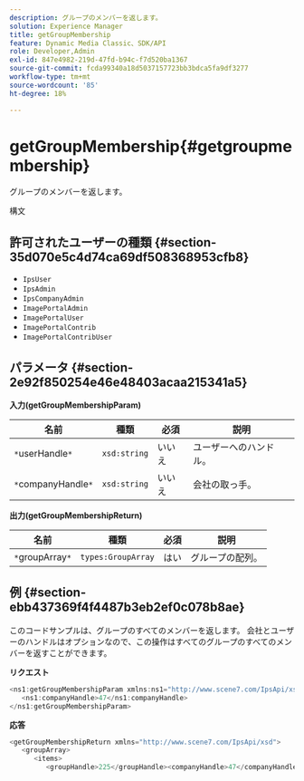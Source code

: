 ```yaml
---
description: グループのメンバーを返します。
solution: Experience Manager
title: getGroupMembership
feature: Dynamic Media Classic、SDK/API
role: Developer,Admin
exl-id: 847e4982-219d-47fd-b94c-f7d520ba1367
source-git-commit: fcda99340a18d5037157723bb3bdca5fa9df3277
workflow-type: tm+mt
source-wordcount: '85'
ht-degree: 18%

---
```


# getGroupMembership{#getgroupmembership}

グループのメンバーを返します。

構文

## 許可されたユーザーの種類 {#section-35d070e5c4d74ca69df508368953cfb8}

* `IpsUser`
* `IpsAdmin`
* `IpsCompanyAdmin`
* `ImagePortalAdmin`
* `ImagePortalUser`
* `ImagePortalContrib`
* `ImagePortalContribUser`

## パラメータ {#section-2e92f850254e46e48403acaa215341a5}

**入力(getGroupMembershipParam)**

| 名前 | 種類 | 必須 | 説明 |
|---|---|---|---|
| `*`userHandle`*` | `xsd:string` | いいえ | ユーザーへのハンドル。 |
| `*`companyHandle`*` | `xsd:string` | いいえ | 会社の取っ手。 |

**出力(getGroupMembershipReturn)**

| 名前 | 種類 | 必須 | 説明 |
|---|---|---|---|
| `*`groupArray`*` | `types:GroupArray` | はい | グループの配列。 |

## 例 {#section-ebb437369f4f4487b3eb2ef0c078b8ae}

このコードサンプルは、グループのすべてのメンバーを返します。 会社とユーザーのハンドルはオプションなので、この操作はすべてのグループのすべてのメンバーを返すことができます。

**リクエスト**

```java
<ns1:getGroupMembershipParam xmlns:ns1="http://www.scene7.com/IpsApi/xsd">
   <ns1:companyHandle>47</ns1:companyHandle>
</ns1:getGroupMembershipParam>
```

**応答**

```java
<getGroupMembershipReturn xmlns="http://www.scene7.com/IpsApi/xsd">
   <groupArray>
      <items>
         <groupHandle>225</groupHandle><companyHandle>47</companyHandle><name>MyGroup</name><isSystemDefined>false</isSystemDefined></items></groupArray></getGroupMembershipReturn>
```
